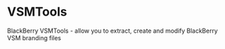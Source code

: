 VSMTools
========

BlackBerry VSMTools - allow you to extract, create and modify BlackBerry VSM branding files